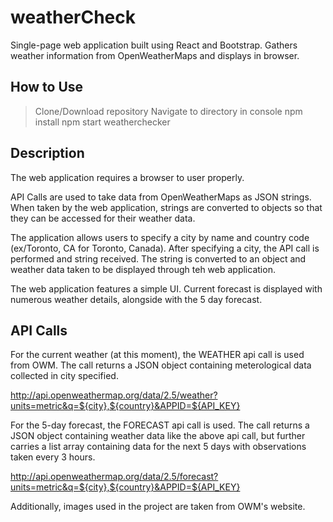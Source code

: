 # weatherCheck

  Single-page web application built using React and Bootstrap. Gathers weather information from OpenWeatherMaps and displays in browser.

## How to Use

>Clone/Download repository
>Navigate to directory in console
>npm install
>npm start weatherchecker

## Description

The web application requires a browser to user properly.

API Calls are used to take data from OpenWeatherMaps as JSON strings. When taken by the web application, strings are converted to objects so that they can be accessed for their weather data.

The application allows users to specify a city by name and country code (ex/Toronto, CA for Toronto, Canada). After specifying a city, the API call is performed and string received. The string is converted to an object and weather data taken to be displayed through teh web application.

The web application features a simple UI. Current forecast is displayed with numerous weather details, alongside with the 5 day forecast.

## API Calls

For the current weather (at this moment), the WEATHER api call is used from OWM. The call returns a JSON object containing meterological data collected in city specified.

http://api.openweathermap.org/data/2.5/weather?units=metric&q=${city},${country}&APPID=${API_KEY}

For the 5-day forecast, the FORECAST api call is used. The call returns a JSON object containing weather data like the above api call, but further carries a list array containing data for the next 5 days with observations taken every 3 hours.
    
http://api.openweathermap.org/data/2.5/forecast?units=metric&q=${city},${country}&APPID=${API_KEY}

Additionally, images used in the project are taken from OWM's website.
    
